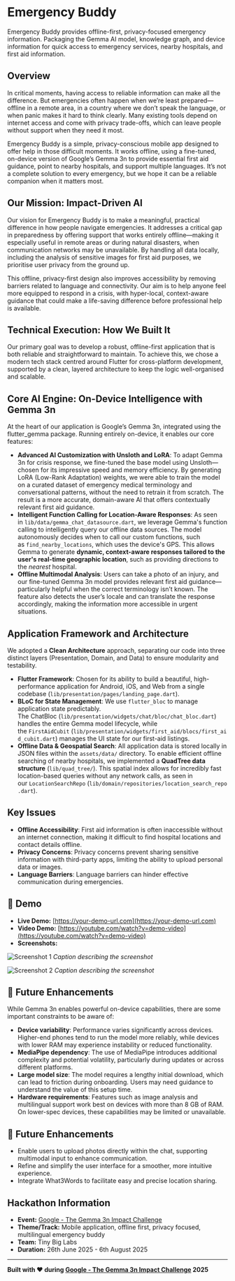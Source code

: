 # Emergency Buddy
Emergency Buddy provides offline-first, privacy-focused emergency information. Packaging the Gemma AI model, knowledge graph, and device information for quick access to emergency services, nearby hospitals, and first aid information.

## Overview
In critical moments, having access to reliable information can make all the difference. But emergencies often happen when we’re least prepared—offline in a remote area, in a country where we don’t speak the language, or when panic makes it hard to think clearly. Many existing tools depend on internet access and come with privacy trade-offs, which can leave people without support when they need it most.

Emergency Buddy is a simple, privacy-conscious mobile app designed to offer help in those difficult moments. It works offline, using a fine-tuned, on-device version of Google’s Gemma 3n to provide essential first aid guidance, point to nearby hospitals, and support multiple languages. It’s not a complete solution to every emergency, but we hope it can be a reliable companion when it matters most.

## Our Mission: Impact-Driven AI
Our vision for Emergency Buddy is to make a meaningful, practical difference in how people navigate emergencies. It addresses a critical gap in preparedness by offering support that works entirely offline—making it especially useful in remote areas or during natural disasters, when communication networks may be unavailable. By handling all data locally, including the analysis of sensitive images for first aid purposes, we prioritise user privacy from the ground up.

This offline, privacy-first design also improves accessibility by removing barriers related to language and connectivity. Our aim is to help anyone feel more equipped to respond in a crisis, with hyper-local, context-aware guidance that could make a life-saving difference before professional help is available.

## Technical Execution: How We Built It
Our primary goal was to develop a robust, offline-first application that is both reliable and straightforward to maintain. To achieve this, we chose a modern tech stack centred around Flutter for cross-platform development, supported by a clean, layered architecture to keep the logic well-organised and scalable.

## Core AI Engine: On-Device Intelligence with Gemma 3n
At the heart of our application is Google’s Gemma 3n, integrated using the flutter_gemma package. Running entirely on-device, it enables our core features:

- **Advanced AI Customization with Unsloth and LoRA**: To adapt Gemma 3n for crisis response, we fine-tuned the base model using Unsloth—chosen for its impressive speed and memory efficiency. By generating LoRA (Low-Rank Adaptation) weights, we were able to train the model on a curated dataset of emergency medical terminology and conversational patterns, without the need to retrain it from scratch. The result is a more accurate, domain-aware AI that offers contextually relevant first aid guidance.
- **Intelligent Function Calling for Location-Aware Responses**: As seen in `lib/data/gemma_chat_datasource.dart`, we leverage Gemma's function calling to intelligently query our offline data sources. The model autonomously decides when to call our custom functions, such as `find_nearby_locations`, which uses the device's GPS. This allows Gemma to generate **dynamic, context-aware responses tailored to the user's real-time geographic location**, such as providing directions to the _nearest_ hospital.
- **Offline Multimodal Analysis**: Users can take a photo of an injury, and our fine-tuned Gemma 3n model provides relevant first aid guidance—particularly helpful when the correct terminology isn’t known. The feature also detects the user’s locale and can translate the response accordingly, making the information more accessible in urgent situations.

## Application Framework and Architecture
We adopted a **Clean Architecture** approach, separating our code into three distinct layers (Presentation, Domain, and Data) to ensure modularity and testability.
- **Flutter Framework**: Chosen for its ability to build a beautiful, high-performance application for Android, iOS, and Web from a single codebase (`lib/presentation/pages/landing_page.dart`).
- **BLoC for State Management**: We use `flutter_bloc` to manage application state predictably. The ChatBloc (`lib/presentation/widgets/chat/bloc/chat_bloc.dart`) handles the entire Gemma model lifecycle, while the `FirstAidCubit` (`lib/presentation/widgets/first_aid/blocs/first_aid_cubit.dart`) manages the UI state for our first-aid listings.
- **Offline Data & Geospatial Search**: All application data is stored locally in JSON files within the `assets/data/` directory. To enable efficient offline searching of nearby hospitals, we implemented a **QuadTree data structure** (`lib/quad_tree/`). This spatial index allows for incredibly fast location-based queries without any network calls, as seen in our `LocationSearchRepo` (`lib/domain/repositories/location_search_repo.dart`).

## Key Issues
- **Offline Accessibility**: First aid information is often inaccessible without an internet connection, making it difficult to find hospital locations and contact details offline.
- **Privacy Concerns**: Privacy concerns prevent sharing sensitive information with third-party apps, limiting the ability to upload personal data or images.
- **Language Barriers**: Language barriers can hinder effective communication during emergencies.

## 🎥 Demo
- **Live Demo:** [https://your-demo-url.com](https://your-demo-url.com)
- **Video Demo:** [https://youtube.com/watch?v=demo-video](https://youtube.com/watch?v=demo-video)
- **Screenshots:**

![Screenshot 1](./images/screenshot1.png)
*Caption describing the screenshot*

![Screenshot 2](./images/screenshot2.png)
*Caption describing the screenshot*

## 🚀 Future Enhancements
While Gemma 3n enables powerful on-device capabilities, there are some important constraints to be aware of:
- **Device variability**: Performance varies significantly across devices. Higher-end phones tend to run the model more reliably, while devices with lower RAM may experience instability or reduced functionality.
- **MediaPipe dependency**: The use of MediaPipe introduces additional complexity and potential volatility, particularly during updates or across different platforms.
- **Large model size**: The model requires a lengthy initial download, which can lead to friction during onboarding. Users may need guidance to understand the value of this setup time.
- **Hardware requirements**: Features such as image analysis and multilingual support work best on devices with more than 8 GB of RAM. On lower-spec devices, these capabilities may be limited or unavailable.

## 🚀 Future Enhancements
- Enable users to upload photos directly within the chat, supporting multimodal input to enhance communication.
- Refine and simplify the user interface for a smoother, more intuitive experience.
- Integrate What3Words to facilitate easy and precise location sharing.

## Hackathon Information
- **Event:** [Google - The Gemma 3n Impact Challenge](https://www.kaggle.com/competitions/google-gemma-3n-hackathon/overview)
- **Theme/Track:** Mobile application, offline first, privacy focused, multilingual emergency buddy
- **Team:** Tiny Big Labs
- **Duration:** 26th June 2025 - 6th August 2025

---

**Built with ❤️ during [Google - The Gemma 3n Impact Challenge](https://www.kaggle.com/competitions/google-gemma-3n-hackathon/overview) 2025**
